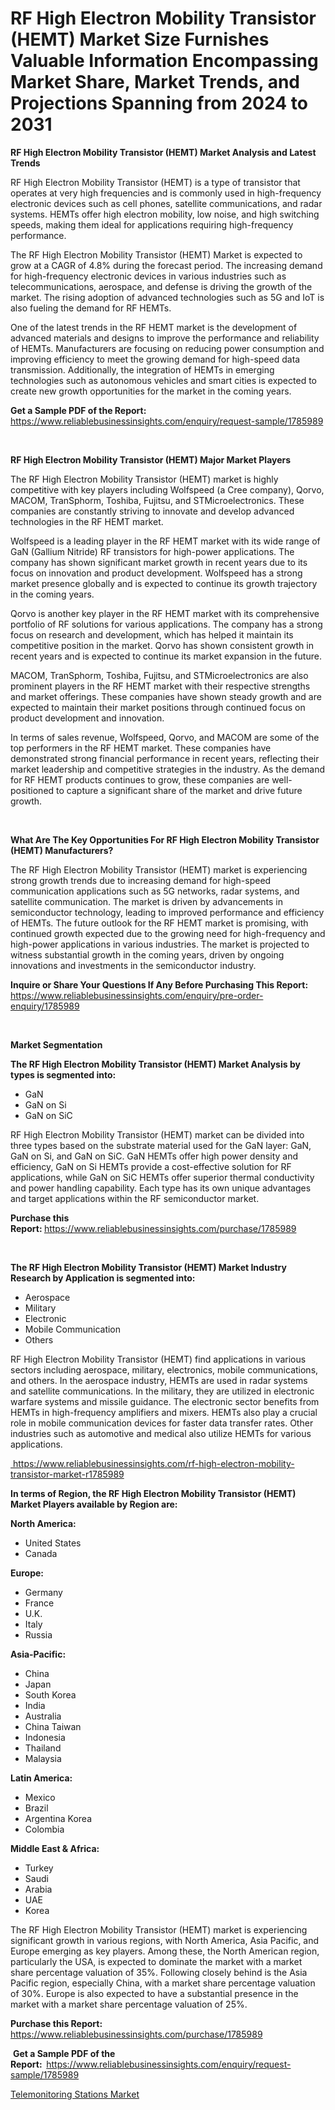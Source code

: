 <p><h1>RF High Electron Mobility Transistor (HEMT) Market Size Furnishes Valuable Information Encompassing Market Share, Market Trends, and Projections Spanning from 2024 to 2031</h1></p><p><strong>RF High Electron Mobility Transistor (HEMT) Market Analysis and Latest Trends</strong></p>
<p><p>RF High Electron Mobility Transistor (HEMT) is a type of transistor that operates at very high frequencies and is commonly used in high-frequency electronic devices such as cell phones, satellite communications, and radar systems. HEMTs offer high electron mobility, low noise, and high switching speeds, making them ideal for applications requiring high-frequency performance.</p><p>The RF High Electron Mobility Transistor (HEMT) Market is expected to grow at a CAGR of 4.8% during the forecast period. The increasing demand for high-frequency electronic devices in various industries such as telecommunications, aerospace, and defense is driving the growth of the market. The rising adoption of advanced technologies such as 5G and IoT is also fueling the demand for RF HEMTs.</p><p>One of the latest trends in the RF HEMT market is the development of advanced materials and designs to improve the performance and reliability of HEMTs. Manufacturers are focusing on reducing power consumption and improving efficiency to meet the growing demand for high-speed data transmission. Additionally, the integration of HEMTs in emerging technologies such as autonomous vehicles and smart cities is expected to create new growth opportunities for the market in the coming years.</p></p>
<p><strong>Get a Sample PDF of the Report:&nbsp;</strong> <a href="https://www.reliablebusinessinsights.com/enquiry/request-sample/1785989">https://www.reliablebusinessinsights.com/enquiry/request-sample/1785989</a></p>
<p>&nbsp;</p>
<p><strong>RF High Electron Mobility Transistor (HEMT) Major Market Players</strong></p>
<p><p>The RF High Electron Mobility Transistor (HEMT) market is highly competitive with key players including Wolfspeed (a Cree company), Qorvo, MACOM, TranSphorm, Toshiba, Fujitsu, and STMicroelectronics. These companies are constantly striving to innovate and develop advanced technologies in the RF HEMT market.</p><p>Wolfspeed is a leading player in the RF HEMT market with its wide range of GaN (Gallium Nitride) RF transistors for high-power applications. The company has shown significant market growth in recent years due to its focus on innovation and product development. Wolfspeed has a strong market presence globally and is expected to continue its growth trajectory in the coming years.</p><p>Qorvo is another key player in the RF HEMT market with its comprehensive portfolio of RF solutions for various applications. The company has a strong focus on research and development, which has helped it maintain its competitive position in the market. Qorvo has shown consistent growth in recent years and is expected to continue its market expansion in the future.</p><p>MACOM, TranSphorm, Toshiba, Fujitsu, and STMicroelectronics are also prominent players in the RF HEMT market with their respective strengths and market offerings. These companies have shown steady growth and are expected to maintain their market positions through continued focus on product development and innovation.</p><p>In terms of sales revenue, Wolfspeed, Qorvo, and MACOM are some of the top performers in the RF HEMT market. These companies have demonstrated strong financial performance in recent years, reflecting their market leadership and competitive strategies in the industry. As the demand for RF HEMT products continues to grow, these companies are well-positioned to capture a significant share of the market and drive future growth.</p></p>
<p>&nbsp;</p>
<p><strong>What Are The Key Opportunities For RF High Electron Mobility Transistor (HEMT) Manufacturers?</strong></p>
<p><p>The RF High Electron Mobility Transistor (HEMT) market is experiencing strong growth trends due to increasing demand for high-speed communication applications such as 5G networks, radar systems, and satellite communication. The market is driven by advancements in semiconductor technology, leading to improved performance and efficiency of HEMTs. The future outlook for the RF HEMT market is promising, with continued growth expected due to the growing need for high-frequency and high-power applications in various industries. The market is projected to witness substantial growth in the coming years, driven by ongoing innovations and investments in the semiconductor industry.</p></p>
<p><strong>Inquire or Share Your Questions If Any Before Purchasing This Report:</strong> <a href="https://www.reliablebusinessinsights.com/enquiry/pre-order-enquiry/1785989">https://www.reliablebusinessinsights.com/enquiry/pre-order-enquiry/1785989</a></p>
<p>&nbsp;</p>
<p><strong>Market Segmentation</strong></p>
<p><strong>The RF High Electron Mobility Transistor (HEMT) Market Analysis by types is segmented into:</strong></p>
<p><ul><li>GaN</li><li>GaN on Si</li><li>GaN on SiC</li></ul></p>
<p><p>RF High Electron Mobility Transistor (HEMT) market can be divided into three types based on the substrate material used for the GaN layer: GaN, GaN on Si, and GaN on SiC. GaN HEMTs offer high power density and efficiency, GaN on Si HEMTs provide a cost-effective solution for RF applications, while GaN on SiC HEMTs offer superior thermal conductivity and power handling capability. Each type has its own unique advantages and target applications within the RF semiconductor market.</p></p>
<p><strong>Purchase this Report:&nbsp;</strong><a href="https://www.reliablebusinessinsights.com/purchase/1785989">https://www.reliablebusinessinsights.com/purchase/1785989</a></p>
<p>&nbsp;</p>
<p><strong>The RF High Electron Mobility Transistor (HEMT) Market Industry Research by Application is segmented into:</strong></p>
<p><ul><li>Aerospace</li><li>Military</li><li>Electronic</li><li>Mobile Communication</li><li>Others</li></ul></p>
<p><p>RF High Electron Mobility Transistor (HEMT) find applications in various sectors including aerospace, military, electronics, mobile communications, and others. In the aerospace industry, HEMTs are used in radar systems and satellite communications. In the military, they are utilized in electronic warfare systems and missile guidance. The electronic sector benefits from HEMTs in high-frequency amplifiers and mixers. HEMTs also play a crucial role in mobile communication devices for faster data transfer rates. Other industries such as automotive and medical also utilize HEMTs for various applications.</p></p>
<p><a href="https://www.reliablebusinessinsights.com/rf-high-electron-mobility-transistor-market-r1785989">&nbsp;https://www.reliablebusinessinsights.com/rf-high-electron-mobility-transistor-market-r1785989</a></p>
<p><strong>In terms of Region, the RF High Electron Mobility Transistor (HEMT) Market Players available by Region are:</strong></p>
<p>
    <p> <strong> North America: </strong>
        <ul>
            <li>United States</li>
            <li>Canada</li>
        </ul>
        </p> 
    <p> <strong> Europe: </strong>
        <ul>
            <li>Germany</li>
            <li>France</li>
            <li>U.K.</li>
            <li>Italy</li>
            <li>Russia</li>
        </ul>
        </p> 
    <p> <strong> Asia-Pacific: </strong>
        <ul>
            <li>China</li>
            <li>Japan</li>
            <li>South Korea</li>
            <li>India</li>
            <li>Australia</li>
            <li>China Taiwan</li>
            <li>Indonesia</li>
            <li>Thailand</li>
            <li>Malaysia</li>
        </ul>
        </p> 
    <p> <strong> Latin America: </strong>
        <ul>
            <li>Mexico</li>
            <li>Brazil</li>
            <li>Argentina Korea</li>
            <li>Colombia</li>
        </ul>
        </p> 
    <p> <strong> Middle East & Africa: </strong>
        <ul>
            <li>Turkey</li>
            <li>Saudi</li>
            <li>Arabia</li>
            <li>UAE</li>
            <li>Korea</li>
        </ul>
    </p>
    </p>
<p><p>The RF High Electron Mobility Transistor (HEMT) market is experiencing significant growth in various regions, with North America, Asia Pacific, and Europe emerging as key players. Among these, the North American region, particularly the USA, is expected to dominate the market with a market share percentage valuation of 35%. Following closely behind is the Asia Pacific region, especially China, with a market share percentage valuation of 30%. Europe is also expected to have a substantial presence in the market with a market share percentage valuation of 25%.</p></p>
<p><strong>Purchase this Report: </strong><a href="https://www.reliablebusinessinsights.com/purchase/1785989">https://www.reliablebusinessinsights.com/purchase/1785989</a></p>
<p>&nbsp;<strong>Get a Sample PDF of the Report:&nbsp;&nbsp;</strong><a href="https://www.reliablebusinessinsights.com/enquiry/request-sample/1785989">https://www.reliablebusinessinsights.com/enquiry/request-sample/1785989</a></p>
<p><strong></strong></p>
<p><p><a href="https://github.com/evanArnold06/Market-Research-Report-List-1/blob/main/telemonitoring-stations-market.md">Telemonitoring Stations Market</a></p></p>